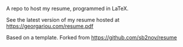 A repo to host my resume, programmed in LaTeX.

See the latest version of my resume hosted at https://georgariou.com/resume.pdf

Based on a template. Forked from https://github.com/sb2nov/resume

